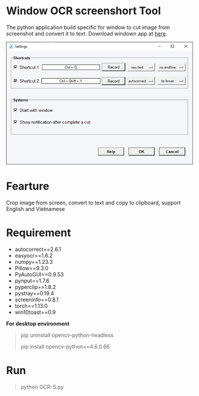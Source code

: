 # Window OCR screenshort Tool 
The python application build specific for window to cut image from screenshot and convert it to text. Download windown app at [here](https://studenthcmusedu-my.sharepoint.com/:f:/g/personal/20280078_student_hcmus_edu_vn/EvxCRbBq9zdMszIQ7_thdM0BaxlogvN9xyuwgJF4TOJB3Q?e=YNiqfG).

![](./demo/setting-interface.png)
# Fearture
Crop image from screen, convert to text and copy to clipboard, support English and Vietnamese

# Requirement
- autocorrect==2.6.1
- easyocr==1.6.2
- numpy==1.23.3
- Pillow==9.3.0
- PyAutoGUI==0.9.53
- pynput==1.7.6
- pyperclip==1.8.2
- pystray==0.19.4
- screeninfo==0.8.1
- torch==1.13.0
- win10toast==0.9


**For desktop environment**
> pip uninstall opencv-python-headless
>
> pip install opencv-python==4.6.0.66

# Run
> python OCR-S.py



